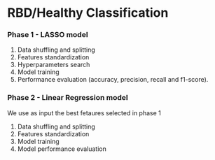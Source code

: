 # RBD/Healthy Classification

### Phase 1 - LASSO model

  1. Data shuffling and splitting
  2. Features standardization 
  3. Hyperparameters search
  4. Model training
  6. Performance evaluation (accuracy, precision, recall and f1-score). 

### Phase 2 - Linear Regression model

  We use as input the best fetaures selected in phase 1

  1. Data shuffling and splitting
  2. Features standardization 
  3. Model training 
  4. Model performance evaluation
